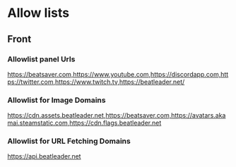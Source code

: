 # Allow lists

## Front

### Allowlist panel Urls

https://beatsaver.com,https://www.youtube.com,https://discordapp.com,https://twitter.com,https://www.twitch.tv,https://beatleader.net/

### Allowlist for Image Domains

https://cdn.assets.beatleader.net,https://beatsaver.com,https://avatars.akamai.steamstatic.com,https://cdn.flags.beatleader.net

### Allowlist for URL Fetching Domains

https://api.beatleader.net
